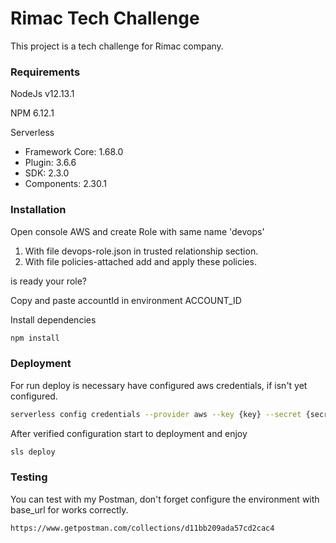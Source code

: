 # Rimac Tech Challenge

This project is a tech challenge for Rimac company.

### Requirements

NodeJs  v12.13.1

NPM 6.12.1

Serverless 
   - Framework Core: 1.68.0
   - Plugin: 3.6.6
   - SDK: 2.3.0
   - Components: 2.30.1


### Installation 

Open console AWS and create Role with same name 'devops'
 1. With file devops-role.json in trusted relationship section.
 2. With file policies-attached add and apply these policies.

is ready your role?

Copy and paste accountId in environment ACCOUNT_ID

Install dependencies
```sh
npm install
```

### Deployment

For run deploy is necessary have configured aws credentials, if isn't yet configured.

```sh
serverless config credentials --provider aws --key {key} --secret {secret}
```

After verified configuration start to deployment and enjoy

```sh
sls deploy
```

### Testing

You can test with my Postman, don't forget configure the environment with base_url for works correctly.

```sh
https://www.getpostman.com/collections/d11bb209ada57cd2cac4
```